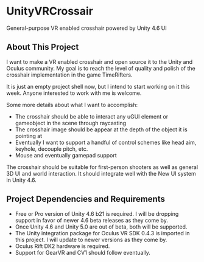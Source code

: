 UnityVRCrossair
===============

General-purpose VR enabled crosshair powered by Unity 4.6 UI

## About This Project
I want to make a VR enabled crosshair and open source it to the Unity and Oculus community. My goal is to reach the level of quality and polish of the crosshair implementation in the game TimeRifters.

It is just an empty project shell now, but I intend to start working on it this week. Anyone interested to work with me is welcome.

Some more details about what I want to accomplish:
- The crosshair should be able to interact any uGUI element or gameobject in the scene through raycasting
- The crosshair image should be appear at the depth of the object it is pointing at
- Eventually I want to support a handful of control schemes like head aim, keyhole, decouple pitch, etc.
- Mouse and eventually gamepad support

The crosshair should be suitable for first-person shooters as well as general 3D UI and world interaction. It should integrate well with the New UI system in Unity 4.6.

## Project Dependencies and Requirements
- Free or Pro version of Unity 4.6 b21 is required. I will be dropping support in favor of newer 4.6 beta releases as they come by.
- Once Unity 4.6 and Unity 5.0 are out of beta, both will be supported.
- The Unity integration package for Oculus VR SDK 0.4.3 is imported in this project. I will update to newer versions as they come by.
- Oculus Rift DK2 hardware is required.
- Support for GearVR and CV1 should follow eventually.
